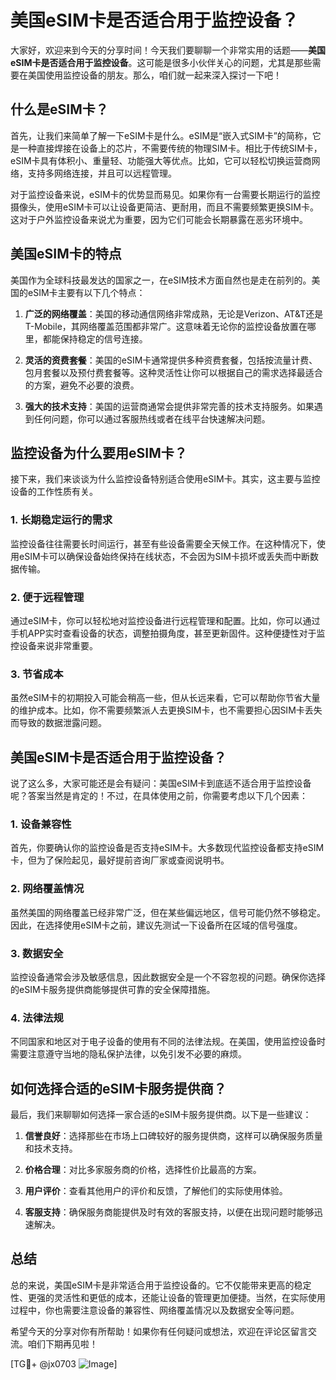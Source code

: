 # 美国eSIM卡是否适合用于监控设备？

大家好，欢迎来到今天的分享时间！今天我们要聊聊一个非常实用的话题——**美国eSIM卡是否适合用于监控设备**。这可能是很多小伙伴关心的问题，尤其是那些需要在美国使用监控设备的朋友。那么，咱们就一起来深入探讨一下吧！

## 什么是eSIM卡？

首先，让我们来简单了解一下eSIM卡是什么。eSIM是“嵌入式SIM卡”的简称，它是一种直接焊接在设备上的芯片，不需要传统的物理SIM卡。相比于传统SIM卡，eSIM卡具有体积小、重量轻、功能强大等优点。比如，它可以轻松切换运营商网络，支持多网络连接，并且可以远程管理。

对于监控设备来说，eSIM卡的优势显而易见。如果你有一台需要长期运行的监控摄像头，使用eSIM卡可以让设备更简洁、更耐用，而且不需要频繁更换SIM卡。这对于户外监控设备来说尤为重要，因为它们可能会长期暴露在恶劣环境中。

## 美国eSIM卡的特点

美国作为全球科技最发达的国家之一，在eSIM技术方面自然也是走在前列的。美国的eSIM卡主要有以下几个特点：

1. **广泛的网络覆盖**：美国的移动通信网络非常成熟，无论是Verizon、AT&T还是T-Mobile，其网络覆盖范围都非常广。这意味着无论你的监控设备放置在哪里，都能保持稳定的信号连接。
   
2. **灵活的资费套餐**：美国的eSIM卡通常提供多种资费套餐，包括按流量计费、包月套餐以及预付费套餐等。这种灵活性让你可以根据自己的需求选择最适合的方案，避免不必要的浪费。

3. **强大的技术支持**：美国的运营商通常会提供非常完善的技术支持服务。如果遇到任何问题，你可以通过客服热线或者在线平台快速解决问题。

## 监控设备为什么要用eSIM卡？

接下来，我们来谈谈为什么监控设备特别适合使用eSIM卡。其实，这主要与监控设备的工作性质有关。

### 1. 长期稳定运行的需求

监控设备往往需要长时间运行，甚至有些设备需要全天候工作。在这种情况下，使用eSIM卡可以确保设备始终保持在线状态，不会因为SIM卡损坏或丢失而中断数据传输。

### 2. 便于远程管理

通过eSIM卡，你可以轻松地对监控设备进行远程管理和配置。比如，你可以通过手机APP实时查看设备的状态，调整拍摄角度，甚至更新固件。这种便捷性对于监控设备来说非常重要。

### 3. 节省成本

虽然eSIM卡的初期投入可能会稍高一些，但从长远来看，它可以帮助你节省大量的维护成本。比如，你不需要频繁派人去更换SIM卡，也不需要担心因SIM卡丢失而导致的数据泄露问题。

## 美国eSIM卡是否适合用于监控设备？

说了这么多，大家可能还是会有疑问：美国eSIM卡到底适不适合用于监控设备呢？答案当然是肯定的！不过，在具体使用之前，你需要考虑以下几个因素：

### 1. 设备兼容性

首先，你要确认你的监控设备是否支持eSIM卡。大多数现代监控设备都支持eSIM卡，但为了保险起见，最好提前咨询厂家或查阅说明书。

### 2. 网络覆盖情况

虽然美国的网络覆盖已经非常广泛，但在某些偏远地区，信号可能仍然不够稳定。因此，在选择使用eSIM卡之前，建议先测试一下设备所在区域的信号强度。

### 3. 数据安全

监控设备通常会涉及敏感信息，因此数据安全是一个不容忽视的问题。确保你选择的eSIM卡服务提供商能够提供可靠的安全保障措施。

### 4. 法律法规

不同国家和地区对于电子设备的使用有不同的法律法规。在美国，使用监控设备时需要注意遵守当地的隐私保护法律，以免引发不必要的麻烦。

## 如何选择合适的eSIM卡服务提供商？

最后，我们来聊聊如何选择一家合适的eSIM卡服务提供商。以下是一些建议：

1. **信誉良好**：选择那些在市场上口碑较好的服务提供商，这样可以确保服务质量和技术支持。

2. **价格合理**：对比多家服务商的价格，选择性价比最高的方案。

3. **用户评价**：查看其他用户的评价和反馈，了解他们的实际使用体验。

4. **客服支持**：确保服务商能提供及时有效的客服支持，以便在出现问题时能够迅速解决。

## 总结

总的来说，美国eSIM卡是非常适合用于监控设备的。它不仅能带来更高的稳定性、更强的灵活性和更低的成本，还能让设备的管理更加便捷。当然，在实际使用过程中，你也需要注意设备的兼容性、网络覆盖情况以及数据安全等问题。

希望今天的分享对你有所帮助！如果你有任何疑问或想法，欢迎在评论区留言交流。咱们下期再见啦！

[TG💪+ @jx0703 ![Image](https://github.com/user-attachments/assets/dbca1d08-cadb-493c-b0ec-ad6f7a83f270)]
